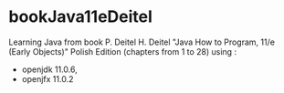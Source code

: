 # bookJava11eDeitel
Learning Java from book  P. Deitel H. Deitel "Java How to Program, 11/e (Early Objects)"  Polish Edition (chapters from 1 to 28)
using :
- openjdk 11.0.6,
- openjfx 11.0.2